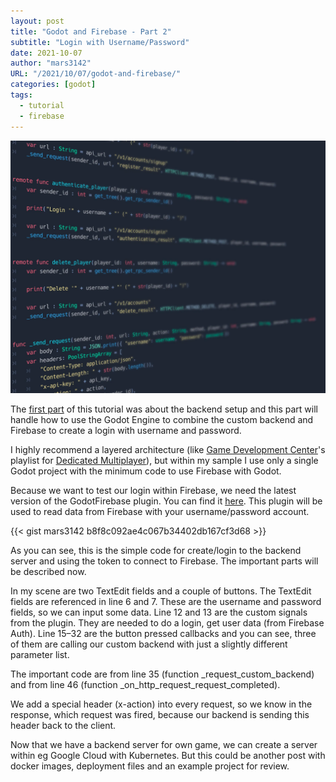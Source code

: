 ```yaml
---
layout: post
title: "Godot and Firebase - Part 2"
subtitle: "Login with Username/Password"
date: 2021-10-07
author: "mars3142"
URL: "/2021/10/07/godot-and-firebase/"
categories: [godot]
tags:
  - tutorial
  - firebase
---
```


![Godot source code](/img/2021/06/09/godot-and-firebase/godot_source_code.webp)

The [first part](/2021/06/09/godot-and-firebase/) of this tutorial was about the backend setup and this part will handle how to use the Godot Engine to combine the custom backend and Firebase to create a login with username and password.

I highly recommend a layered architecture (like [Game Development Center](https://www.youtube.com/c/GameDevelopmentCenter)'s playlist for [Dedicated Multiplayer](https://www.youtube.com/playlist?list=PLZ-54sd-DMAKU8Neo5KsVmq8KtoDkfi4s)), but within my sample I use only a single Godot project with the minimum code to use Firebase with Godot.

Because we want to test our login within Firebase, we need the latest version of the GodotFirebase plugin. You can find it [here](https://github.com/GodotNuts/GodotFirebase). This plugin will be used to read data from Firebase with your username/password account.

{{< gist mars3142 b8f8c092ae4c067b34402db167cf3d68 >}}

As you can see, this is the simple code for create/login to the backend server and using the token to connect to Firebase. The important parts will be described now.

In my scene are two TextEdit fields and a couple of buttons. The TextEdit fields are referenced in line 6 and 7. These are the username and password fields, so we can input some data. Line 12 and 13 are the custom signals from the plugin. They are needed to do a login, get user data (from Firebase Auth). Line 15–32 are the button pressed callbacks and you can see, three of them are calling our custom backend with just a slightly different parameter list.

The important code are from line 35 (function \_request_custom_backend) and from line 46 (function \_on_http_request_request_completed).

We add a special header (x-action) into every request, so we know in the response, which request was fired, because our backend is sending this header back to the client.

Now that we have a backend server for own game, we can create a server within eg Google Cloud with Kubernetes. But this could be another post with docker images, deployment files and an example project for review.
